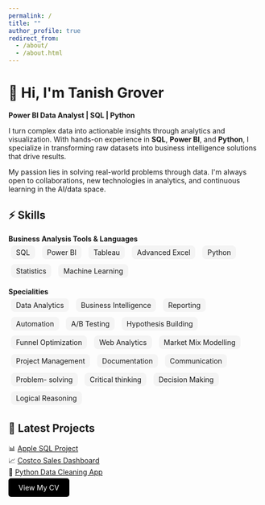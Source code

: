 ```yaml
---
permalink: /
title: ""
author_profile: true
redirect_from:
  - /about/
  - /about.html
---
```


# 👋 Hi, I'm Tanish Grover  
**Power BI Data Analyst | SQL | Python**

I turn complex data into actionable insights through analytics and visualization. With hands-on experience in **SQL**, **Power BI**, and **Python**, I specialize in transforming raw datasets into business intelligence solutions that drive results.

My passion lies in solving real-world problems through data. I'm always open to collaborations, new technologies in analytics, and continuous learning in the AI/data space.


## ⚡ Skills

**Business Analysis Tools & Languages**  
<span style="background:#f4f4f4; padding:5px 10px; border-radius:8px; margin:5px; display:inline-block;">SQL</span>
<span style="background:#f4f4f4; padding:5px 10px; border-radius:8px; margin:5px; display:inline-block;">Power BI</span>
<span style="background:#f4f4f4; padding:5px 10px; border-radius:8px; margin:5px; display:inline-block;">Tableau</span>
<span style="background:#f4f4f4; padding:5px 10px; border-radius:8px; margin:5px; display:inline-block;">Advanced Excel</span>
<span style="background:#f4f4f4; padding:5px 10px; border-radius:8px; margin:5px; display:inline-block;">Python</span>
<span style="background:#f4f4f4; padding:5px 10px; border-radius:8px; margin:5px; display:inline-block;">Statistics</span>
<span style="background:#f4f4f4; padding:5px 10px; border-radius:8px; margin:5px; display:inline-block;">Machine Learning</span>

**Specialities**  
<span style="background:#f4f4f4; padding:5px 10px; border-radius:8px; margin:5px; display:inline-block;">Data Analytics</span>
<span style="background:#f4f4f4; padding:5px 10px; border-radius:8px; margin:5px; display:inline-block;">Business Intelligence</span>
<span style="background:#f4f4f4; padding:5px 10px; border-radius:8px; margin:5px; display:inline-block;">Reporting</span>
<span style="background:#f4f4f4; padding:5px 10px; border-radius:8px; margin:5px; display:inline-block;">Automation</span>
<span style="background:#f4f4f4; padding:5px 10px; border-radius:8px; margin:5px; display:inline-block;">A/B Testing</span>
<span style="background:#f4f4f4; padding:5px 10px; border-radius:8px; margin:5px; display:inline-block;">Hypothesis Building</span>
<span style="background:#f4f4f4; padding:5px 10px; border-radius:8px; margin:5px; display:inline-block;">Funnel Optimization</span>
<span style="background:#f4f4f4; padding:5px 10px; border-radius:8px; margin:5px; display:inline-block;">Web Analytics</span>
<span style="background:#f4f4f4; padding:5px 10px; border-radius:8px; margin:5px; display:inline-block;">Market Mix Modelling</span>
<span style="background:#f4f4f4; padding:5px 10px; border-radius:8px; margin:5px; display:inline-block;">Project Management</span>
<span style="background:#f4f4f4; padding:5px 10px; border-radius:8px; margin:5px; display:inline-block;">Documentation</span>
<span style="background:#f4f4f4; padding:5px 10px; border-radius:8px; margin:5px; display:inline-block;">Communication</span>
<span style="background:#f4f4f4; padding:5px 10px; border-radius:8px; margin:5px; display:inline-block;">Problem- solving</span>
<span style="background:#f4f4f4; padding:5px 10px; border-radius:8px; margin:5px; display:inline-block;">Critical thinking</span>
<span style="background:#f4f4f4; padding:5px 10px; border-radius:8px; margin:5px; display:inline-block;">Decision Making</span>
<span style="background:#f4f4f4; padding:5px 10px; border-radius:8px; margin:5px; display:inline-block;">Logical Reasoning</span>

## 🚀 Latest Projects

<ul style="list-style-type:none; padding-left:0;">
  <li>📊 <a href="/portfolio/Apple-SQL-Project/">Apple SQL Project</a></li>
  <li>📈 <a href="/portfolio/python-data-cleaning-app/">Costco Sales Dashboard</a></li>
  <li>🧹 <a href="/portfolio/python-data-cleaning-app/">Python Data Cleaning App</a></li>
</ul>


<a href="/cv/" class="btn" style="background-color:#000000; color:white; padding:10px 20px; border-radius:5px; text-decoration:none;">
    View My CV
</a>

